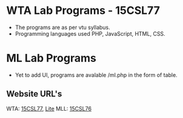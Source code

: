 # WTA Lab Programs - 15CSL77

* The programs are as per vtu syllabus.
* Programming languages used PHP, JavaScript, HTML, CSS.

# ML Lab Programs 

* Yet to add UI, programs are avalable /ml.php in the form of table.

## Website URL's

WTA: [15CSL77](https://rakeshmr20.000webhostapp.com/wtl/), [Lite](https://rakeshmr20.000webhostapp.com/wtl/wt.php)
MLL: [15CSL76](https://rakeshmr20.000webhostapp.com/wtl/ml.php)

